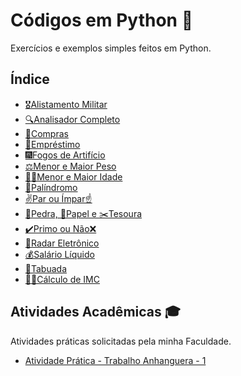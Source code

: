 # Códigos em Python 🐍

Exercícios e exemplos simples feitos em Python.

## Índice

- [🎖️Alistamento Militar](https://github.com/gabriel-alex279/Python/commit/3a12bfc90b186b5d120138e39ee298d54f09ea1e)
- [🔍Analisador Completo](https://github.com/gabriel-alex279/Python/commit/87b32feca0425a0d51145c19dd884a54913dbf81)
- [🛒Compras](https://github.com/gabriel-alex279/Python/commit/c2e4f4095bb4e3d93abb179c4641d6179b19a9b3)
- [💸Empréstimo](https://github.com/gabriel-alex279/Python/commit/588e932749cb5f3dfa7ed9a94574005445acb50d)
- [🎆Fogos de Artifício](https://github.com/gabriel-alex279/Python/commit/ac50a8c5f0cb1e308e86ebf44dc302502baca637)
- [⚖️Menor e Maior Peso](https://github.com/gabriel-alex279/Python/commit/4ea8cac11cb9e6a51b576e229d991bc5fae781be)
- [👶👴Menor e Maior Idade](https://github.com/gabriel-alex279/Python/commit/9ca953519258de66c6536a43b007fe33602bb44a)
- [🔄Palíndromo](https://github.com/gabriel-alex279/Python/commit/7818b519fb2222bf32ad086611a32d80d7e60ce3)
- [✌️Par ou Ímpar☝️](https://github.com/gabriel-alex279/Python/commit/58e0b116b11985a36f984ff0a1640d61f7fef175)
- [🧱Pedra, 📃Papel e ✂️Tesoura](https://github.com/gabriel-alex279/Python/commit/f61fb02a925bc58d5ffeacecdad2a90b06bbeef8)
- [✔️Primo ou Não❌](https://github.com/gabriel-alex279/Python/commit/b530184e736592e78f4d7e2e22341021f2ca4f3b)
- [🚨Radar Eletrônico](https://github.com/gabriel-alex279/Python/commit/5285a33c3b06b1492b2f8ea5d1f98fba6a144463)
- [💰Salário Líquido](https://github.com/gabriel-alex279/Python/commit/89a7c132f0c7adca66a968da6a876efbea70ea36)
- [🔢Tabuada](https://github.com/gabriel-alex279/Python/commit/337003c50e0e3661da999e8c0e04e5064136a3f0)
- [🏋️‍♂️Cálculo de IMC](https://github.com/gabriel-alex279/Python/commit/ba9d813ed935acaa4c5d7043d270e922300b43cb)

## Atividades Acadêmicas 🎓

Atividades práticas solicitadas pela minha Faculdade.

- [Atividade Prática - Trabalho Anhanguera - 1](https://github.com/gabriel-alex279/Python/commit/28f8bf3e32ad35e6e107d8d6abd4cb03bbc0995f)

